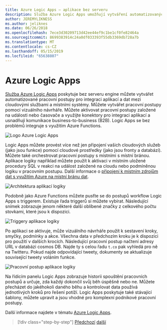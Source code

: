 ```yaml
---
title: Azure Logic Apps – aplikace bez serveru
description: Služba Azure Logic Apps umožňují vytváření automatizovaných škálovatelných pracovních postupů, které integrují aplikace a služby a v místních systémech dat napříč cloudem.
author: JEREMYLIKNESS
ms.author: jeliknes
ms.date: 06/26/2018
ms.openlocfilehash: 7ece3d30209713d42ee44ef9c1be1cf0fe82464a
ms.sourcegitcommit: 8699383914c24a0df033393f55db3369db728a7b
ms.translationtype: MT
ms.contentlocale: cs-CZ
ms.lasthandoff: 05/15/2019
ms.locfileid: "65638807"
---
```

# <a name="azure-logic-apps"></a>Azure Logic Apps

[Služba Azure Logic Apps](https://docs.microsoft.com/azure/logic-apps) poskytuje bez serveru engine můžete vytvářet automatizované pracovní postupy pro integraci aplikací a dat mezi cloudovými službami a místními systémy. Můžete vytvářet pracovní postupy pomocí vizuálního návrháře. Můžete aktivovat pracovní postupy založené na události nebo časovače a využijte konektory pro integraci aplikací a usnadňují komunikace business-to-business (B2B). Logic Apps se bez problémů integruje s využitím Azure Functions.

![Logo Azure Logic Apps](./media/logic-apps-logo.png)

Logic Apps můžete provést více než jen připojení vašich cloudových služeb (jako jsou funkce) pomocí cloudové prostředky (jako jsou fronty a databází). Můžete také orchestrovat pracovní postupy s místními s místní bránou. Aplikace logiky například můžete použít k aktivaci v místním uložené procedury SQL v reakci na událost založené na cloudu nebo podmíněnou logiku v pracovním postupu. Další informace o [připojení k místním zdrojům dat s využitím Azure na místní bránu dat](https://docs.microsoft.com/azure/analysis-services/analysis-services-gateway).

![Architektura aplikací logiky](./media/logic-apps-architecture.png)

Podobně jako Azure Functions můžete pusťte se do postupů workflow Logic Apps s triggerem. Existuje řada triggerů si můžete vybírat. Následující snímek zobrazuje jenom některé další oblíbené značky z celkového počtu stovkami, které jsou k dispozici.

![Triggery aplikace logiky](./media/logic-app-triggers.png)

Po aplikaci se aktivuje, může vizuálního návrháře použít k sestavení kroky, smyčky, podmínky a akce. Všechna data v předchozím kroku je k dispozici pro použití v dalších krocích. Následující pracovní postup načtení adresy URL v databázi cosmos DB. Najde ty s celou řadu `t.co` pak vyhledá pro ně na Twitteru. Pokud najde odpovídající tweety, dokumenty se aktualizuje související tweety voláním funkce.

![Pracovní postup aplikace logiky](./media/logic-app-workflow.png)

Na řídicím panelu Logic Apps zobrazuje historii spouštění pracovních postupů a určuje, zda každý dokončil svůj běh úspěšně nebo ne. Můžete přecházet do jakéhokoli daného běhu a kontrolovat data používá jednotlivých kroků pro řešení potíží. Logic Apps poskytuje také stávající šablony, můžete upravit a jsou vhodné pro komplexní podnikové pracovní postupy.

Další informace najdete v tématu [Azure Logic Apps](https://docs.microsoft.com/azure/logic-apps).

>[!div class="step-by-step"]
>[Předchozí](application-insights.md)
>[další](event-grid.md)
